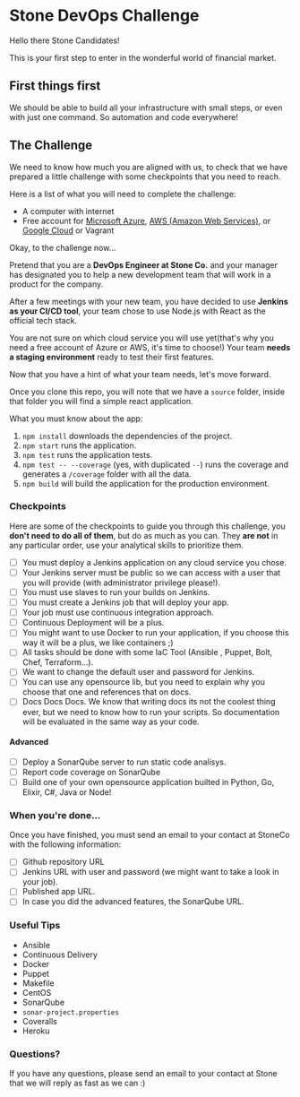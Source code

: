 # Stone DevOps Challenge

Hello there Stone Candidates!

This is your first step to enter in the wonderful world of financial market.

## First things first

We should be able to build all your infrastructure with small steps, or even with just one command. So automation and code everywhere!

## The Challenge

We need to know how much you are aligned with us,
to check that we have prepared a little challenge with some checkpoints that you need to reach.

Here is a list of what you will need to complete the challenge:

- A computer with internet
- Free account for <a href="https://goo.gl/1gzFRE" target="_blank">Microsoft Azure</a>, <a href="https://goo.gl/GQRLct" target="_blank">AWS (Amazon Web Services)</a>, or <a href="https://cloud.google.com" target="_blank">Google Cloud</a> or Vagrant

Okay, to the challenge now...

Pretend that you are a **DevOps Engineer at Stone Co.** and your manager has designated you to help a new development team that will work in a product for the company.

After a few meetings with your new team, you have decided to use **Jenkins as your CI/CD tool**, your team chose to use Node.js with React as the official tech stack.

You are not sure on which cloud service you will use yet(that's why you need a free account of Azure or AWS, it's time to choose!)
Your team **needs a staging environment** ready to test their first features.

Now that you have a hint of what your team needs, let's move forward.

Once you clone this repo, you will note that we have a `source` folder, inside that folder you will find a  simple react application.

What you must know about the app:

 1. `npm install` downloads the dependencies of the project.
 2. `npm start` runs the application.
 3. `npm test` runs the application tests.
 4. `npm test -- --coverage` (yes, with duplicated `--`) runs the coverage and generates a `/coverage` folder with all the data.
 5. `npm build` will build the application for the production environment.

### Checkpoints

Here are some of the checkpoints to guide you through this challenge, you **don't need to do all of them**, but do as much as you can. They **are not** in any particular order, use your analytical skills to prioritize them.

- [ ] You must deploy a Jenkins application on any cloud service you chose.
- [ ] Your Jenkins server must be public so we can access with a user that you will provide (with administrator privilege please!).
- [ ] You must use slaves to run your builds on Jenkins.
- [ ] You must create a Jenkins job that will deploy your app.
- [ ] Your job must use continuous integration approach.
- [ ] Continuous Deployment will be a plus.
- [ ] You might want to use Docker to run your application, if you choose this way it will be a plus, we like containers ;)
- [ ] All tasks should be done with some IaC Tool (Ansible , Puppet, Bolt, Chef, Terraform...).
- [ ] We want to change the default user and password for Jenkins.
- [ ] You can use any opensource lib, but you need to explain why you choose that one and references that on docs.
- [ ] Docs Docs Docs. We know that writing docs its not the coolest thing ever, but we need to know how to run your scripts. So documentation will be evaluated in the same way as your code.

#### Advanced

- [ ] Deploy a SonarQube server to run static code analisys.
- [ ] Report code coverage on SonarQube
- [ ] Build one of your own opensource application builted in Python, Go, Elixir, C#, Java or Node!

### When you're done...

Once you have finished, you must send an email to your contact at StoneCo with the following information:

- [ ] Github repository URL
- [ ] Jenkins URL with user and password (we might want to take a look in your job).
- [ ] Published app URL.
- [ ] In case you did the advanced features, the SonarQube URL.

### Useful Tips

- Ansible
- Continuous Delivery
- Docker
- Puppet
- Makefile
- CentOS
- SonarQube
- `sonar-project.properties`
- Coveralls
- Heroku

### Questions?

If you have any questions, please send an email to your contact at Stone that we will reply as fast as we can :)
